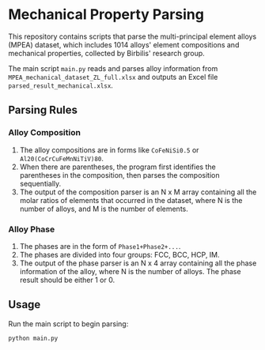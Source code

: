 # Mechanical Property Parsing

This repository contains scripts that parse the multi-principal element alloys (MPEA) dataset, which includes 1014 alloys' element compositions and mechanical properties, collected by Birbilis' research group.

The main script `main.py` reads and parses alloy information from `MPEA_mechanical_dataset_ZL_full.xlsx` and outputs an Excel file `parsed_result_mechanical.xlsx`.

## Parsing Rules

### Alloy Composition

1. The alloy compositions are in forms like `CoFeNiSi0.5` or `Al20(CoCrCuFeMnNiTiV)80`.
2. When there are parentheses, the program first identifies the parentheses in the composition, then parses the composition sequentially.
3. The output of the composition parser is an N x M array containing all the molar ratios of elements that occurred in the dataset, where N is the number of alloys, and M is the number of elements.

### Alloy Phase

1. The phases are in the form of `Phase1+Phase2+...`.
2. The phases are divided into four groups: FCC, BCC, HCP, IM.
3. The output of the phase parser is an N x 4 array containing all the phase information of the alloy, where N is the number of alloys. The phase result should be either 1 or 0.

## Usage

Run the main script to begin parsing:

```bash
python main.py

